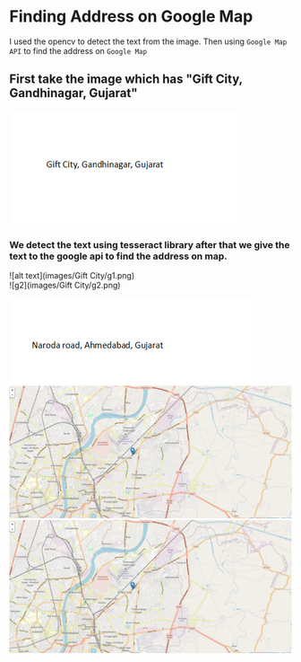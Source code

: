 # Finding Address on Google Map

I used the opencv to detect the text from the image. Then using `Google Map API` to find the address on `Google Map`

## First take the image which has "Gift City, Gandhinagar, Gujarat"
![text](images/1.png)
### We detect the text using tesseract library after that we give the text to the google api to find the address on map. 

![alt text](images/Gift City/g1.png)  
![g2](images/Gift City/g2.png)



![alt text](images/2.png)
![alt text](images/naroda/n2.png)![alt text](images/naroda/n2.png)
